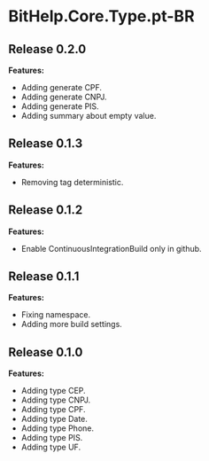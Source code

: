 # BitHelp.Core.Type.pt-BR

## Release 0.2.0

**Features:**

- Adding generate CPF.
- Adding generate CNPJ.
- Adding generate PIS.
- Adding summary about empty value.

## Release 0.1.3

**Features:**

- Removing tag deterministic.

## Release 0.1.2

**Features:**

- Enable ContinuousIntegrationBuild only in github.

## Release 0.1.1

**Features:**

- Fixing namespace.
- Adding more build settings.

## Release 0.1.0

**Features:**

- Adding type CEP.
- Adding type CNPJ.
- Adding type CPF.
- Adding type Date.
- Adding type Phone.
- Adding type PIS.
- Adding type UF.
